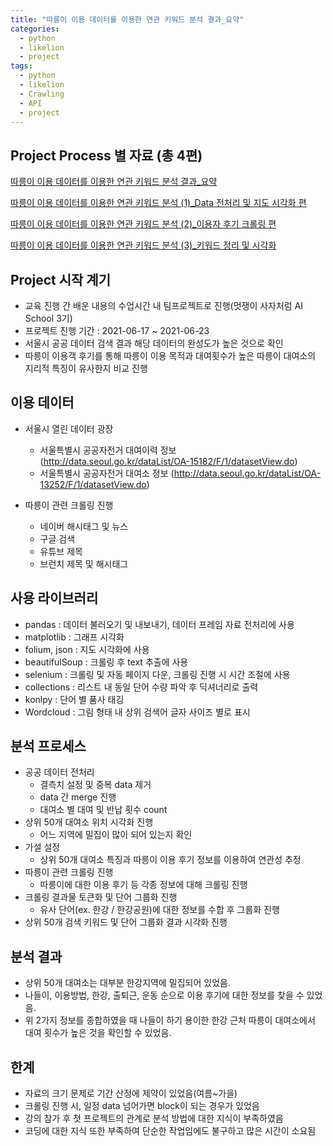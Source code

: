 ```yaml
---
title: "따릉이 이용 데이터를 이용한 연관 키워드 분석 결과_요약"
categories:
  - python
  - likelion
  - project
tags:
  - python
  - likelion
  - Crawling
  - API
  - project
---
```


## Project Process 별 자료 (총 4편)

<a href="https://junuhwang.github.io/python/likelion/project/따릉이 이용 데이터를 이용한 연관 키워드 분석 결과_요약"> 따릉이 이용 데이터를 이용한 연관 키워드 분석 결과_요약 </a>  

<a href="https://junuhwang.github.io/python/likelion/project/따릉이-이용-데이터를-이용한-연관-키워드-분석-(데이터-전처리-및-자도-시각화)"> 따릉이 이용 데이터를 이용한 연관 키워드 분석 (1)_Data 전처리 및 지도 시각화 편 </a>  

<a href="https://junuhwang.github.io/python/likelion/project/따릉이-이용-데이터를-이용한-연관-키워드-분석-(2)_이용자-후기-크롤링-편"> 따릉이 이용 데이터를 이용한 연관 키워드 분석 (2)_이용자 후기 크롤링 편 </a>  

<a href="https://junuhwang.github.io/python/likelion/project/따릉이-이용-데이터를-이용한-연관-키워드-분석_3-키워드-정리-및-시각화"> 따릉이 이용 데이터를 이용한 연관 키워드 분석 (3)_키워드 정리 및 시각화 </a>  

## Project 시작 계기
- 교육 진행 간 배운 내용의 수업시간 내 팀프로젝트로 진행(멋쟁이 사자처럼 AI School 3기)
- 프로젝트 진행 기간 : 2021-06-17 ~ 2021-06-23
- 서울시 공공 데이터 검색 결과 해당 데이터의 완성도가 높은 것으로 확인
- 따릉이 이용객 후기를 통해 따릉이 이용 목적과 대여횟수가 높은 따릉이 대여소의 지리적 특징이 유사한지 비교 진행

## 이용 데이터
- 서울시 열린 데이터 광장
  * 서울특별시 공공자전거 대여이력 정보
    (http://data.seoul.go.kr/dataList/OA-15182/F/1/datasetView.do)
  * 서울특별시 공공자전거 대여소 정보
    (http://data.seoul.go.kr/dataList/OA-13252/F/1/datasetView.do)

- 따릉이 관련 크롤링 진행
  * 네이버 해시태그 및 뉴스
  * 구글 검색
  * 유튜브 제목
  * 브런치 제목 및 해시태그
 
## 사용 라이브러리
- pandas : 데이터 불러오기 및 내보내기, 데이터 프레임 자료 전처리에 사용
- matplotlib : 그래프 시각화
- folium, json : 지도 시각화에 사용
- beautifulSoup : 크롤링 후 text 추출에 사용
- selenium : 크롤링 및 자동 페이지 다운, 크롤링 진행 시 시간 조절에 사용
- collections : 리스트 내 동일 단어 수량 파악 후 딕셔너리로 출력
- konlpy : 단어 별 품사 태깅
- Wordcloud : 그림 형태 내 상위 검색어 글자 사이즈 별로 표시


## 분석 프로세스
- 공공 데이터 전처리
  * 결측치 설정 및 중복 data 제거
  * data 간 merge 진행
  * 대여소 별 대여 및 반납 횟수 count
- 상위 50개 대여소 위치 시각화 진행
  * 어느 지역에 밀집이 많이 되어 있는지 확인
- 가설 설정
  * 상위 50개 대여소 특징과 따릉이 이용 후기 정보를 이용하여 연관성 추정
- 따릉이 관련 크롤링 진행
  * 따릉이에 대한 이용 후기 등 각종 정보에 대해 크롤링 진행
- 크롤링 결과물 토큰화 및 단어 그룹화 진행
  * 유사 단어(ex. 한강 / 한강공원)에 대한 정보를 수합 후 그룹화 진행
- 상위 50개 검색 키워드 및 단어 그룹화 결과 시각화 진행

## 분석 결과
- 상위 50개 대여소는 대부분 한강지역에 밀집되어 있었음.
- 나들이, 이용방법, 한강, 출퇴근, 운동 순으로 이용 후기에 대한 정보를 찾을 수 있었음.
- 위 2가지 정보를 종합하였을 때 나들이 하기 용이한 한강 근처 따릉이 대여소에서 대여 횟수가 높은 것을 확인할 수 있었음.

## 한계
- 자료의 크기 문제로 기간 산정에 제약이 있었음(여름~가을)
- 크롤링 진행 시, 일정 data 넘어가면 block이 되는 경우가 있었음
- 강의 참가 후 첫 프로젝트의 관계로 분석 방법에 대한 지식이 부족하였음
- 코딩에 대한 지식 또한 부족하여 단순한 작업임에도 불구하고 많은 시간이 소요됨

